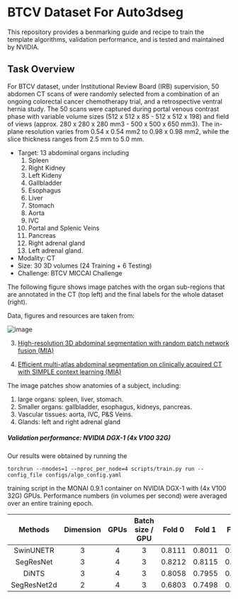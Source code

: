 # BTCV Dataset For Auto3dseg

This repository provides a benmarking guide and recipe to train the template algorithms, validation performance, and is tested and maintained by NVIDIA.


## Task Overview

For BTCV dataset, under Institutional Review Board (IRB) supervision, 50 abdomen CT scans of were randomly selected from a combination of an ongoing colorectal cancer chemotherapy trial, and a retrospective ventral hernia study. The 50 scans were captured during portal venous contrast phase with variable volume sizes (512 x 512 x 85 - 512 x 512 x 198) and field of views (approx. 280 x 280 x 280 mm3 - 500 x 500 x 650 mm3). The in-plane resolution varies from 0.54 x 0.54 mm2 to 0.98 x 0.98 mm2, while the slice thickness ranges from 2.5 mm to 5.0 mm. 

- Target: 13 abdominal organs including 
    1. Spleen 
    2. Right Kidney 
    3. Left Kideny 
    4. Gallbladder 
    5. Esophagus 
    6. Liver 
    7. Stomach 
    8. Aorta 
    9. IVC 
    10. Portal and Splenic Veins 
    11. Pancreas 
    12. Right adrenal gland 
    13. Left adrenal gland.
- Modality: CT
- Size: 30 3D volumes (24 Training + 6 Testing)
- Challenge: BTCV MICCAI Challenge

The following figure shows image patches with the organ sub-regions that are annotated in the CT (top left) and the final labels for the whole dataset (right).

Data, figures and resources are taken from: 

![image](https://lh3.googleusercontent.com/pw/AM-JKLX0svvlMdcrchGAgiWWNkg40lgXYjSHsAAuRc5Frakmz2pWzSzf87JQCRgYpqFR0qAjJWPzMQLc_mmvzNjfF9QWl_1OHZ8j4c9qrbR6zQaDJWaCLArRFh0uPvk97qAa11HtYbD6HpJ-wwTCUsaPcYvM=w1724-h522-no?authuser=0)

3. [High-resolution 3D abdominal segmentation with random patch network fusion (MIA)](https://www.sciencedirect.com/science/article/abs/pii/S1361841520302589)

4. [Efficient multi-atlas abdominal segmentation on clinically acquired CT with SIMPLE context learning (MIA)](https://www.sciencedirect.com/science/article/abs/pii/S1361841515000766?via%3Dihub)

The image patches show anatomies of a subject, including: 
1. large organs: spleen, liver, stomach. 
2. Smaller organs: gallbladder, esophagus, kidneys, pancreas. 
3. Vascular tissues: aorta, IVC, P&S Veins. 
4. Glands: left and right adrenal gland

##### Validation performance: NVIDIA DGX-1 (4x V100 32G)

Our results were obtained by running the 
```
torchrun --nnodes=1 --nproc_per_node=4 scripts/train.py run --config_file configs/algo_config.yaml
```
training script in the MONAI 0.9.1 container on NVIDIA DGX-1 with (4x V100 32G) GPUs. Performance numbers (in volumes per second) were averaged over an entire training epoch.

| Methods| Dimension | GPUs | Batch size / GPU | Fold 0 | Fold 1 | Fold 2 | Fold 3 | Fold 4 |
|:------:|:---------:|:----:|:----------------:|:------:|:------:|:------:|:------:|:------:|
| SwinUNETR | 3 | 4 | 3 | 0.8111 | 0.8011 | 0.6712 | 0.6301 | 0.7239 | 0.7275 |
| SegResNet | 3 | 4 | 3 | 0.8212 | 0.8115 | 0.6848 | 0.6377 | 0.7368 | 0.7384 |
| DiNTS | 3 | 4 | 3 | 0.8058 | 0.7955 | 0.6880 | 0.6281 | 0.7008 | 0.7196 |
|SegResNet2d | 2 | 4 | 3 | 0.6803 | 0.7498 | 0.6188 | 0.6241 | 0.5848 | 0.6516 |




